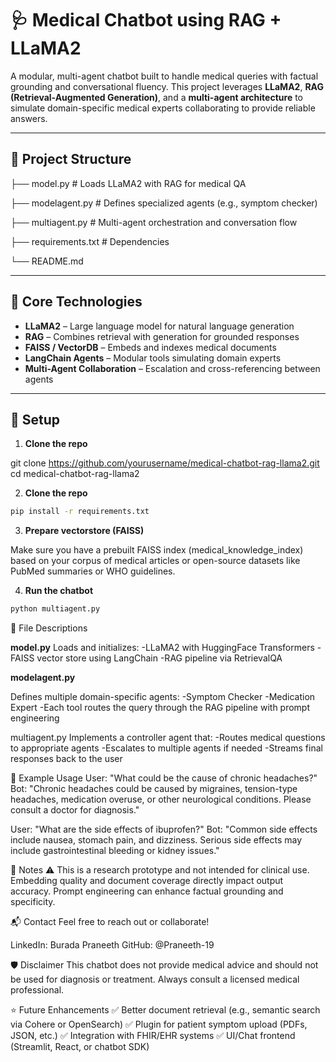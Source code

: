 # 🩺 Medical Chatbot using RAG + LLaMA2

A modular, multi-agent chatbot built to handle medical queries with factual grounding and conversational fluency. This project leverages **LLaMA2**, **RAG (Retrieval-Augmented Generation)**, and a **multi-agent architecture** to simulate domain-specific medical experts collaborating to provide reliable answers.

---

## 📁 Project Structure

├── model.py # Loads LLaMA2 with RAG for medical QA

├── modelagent.py # Defines specialized agents (e.g., symptom checker)

├── multiagent.py # Multi-agent orchestration and conversation flow

├── requirements.txt # Dependencies

└── README.md


---

## 🧠 Core Technologies

- **LLaMA2** – Large language model for natural language generation
- **RAG** – Combines retrieval with generation for grounded responses
- **FAISS / VectorDB** – Embeds and indexes medical documents
- **LangChain Agents** – Modular tools simulating domain experts
- **Multi-Agent Collaboration** – Escalation and cross-referencing between agents

---

## 🔧 Setup

1. **Clone the repo**

git clone https://github.com/yourusername/medical-chatbot-rag-llama2.git
cd medical-chatbot-rag-llama2

2. **Clone the repo**

```bash
pip install -r requirements.txt
```

3. **Prepare vectorstore (FAISS)**

Make sure you have a prebuilt FAISS index (medical_knowledge_index) based on your corpus of medical articles or open-source datasets like PubMed summaries or WHO guidelines.

4. **Run the chatbot**

```bash
python multiagent.py
```

📄 File Descriptions

**model.py**
Loads and initializes:
    -LLaMA2 with HuggingFace Transformers
    -FAISS vector store using LangChain
    -RAG pipeline via RetrievalQA

**modelagent.py**

Defines multiple domain-specific agents:
    -Symptom Checker
    -Medication Expert
    -Each tool routes the query through the RAG pipeline with prompt engineering

multiagent.py
Implements a controller agent that:
    -Routes medical questions to appropriate agents
    -Escalates to multiple agents if needed
    -Streams final responses back to the user

🧪 Example Usage
User: "What could be the cause of chronic headaches?"
Bot: "Chronic headaches could be caused by migraines, tension-type headaches, medication overuse, or other neurological conditions. Please consult a doctor for diagnosis."

User: "What are the side effects of ibuprofen?"
Bot: "Common side effects include nausea, stomach pain, and dizziness. Serious side effects may include gastrointestinal bleeding or kidney issues."

📌 Notes
⚠️ This is a research prototype and not intended for clinical use.
Embedding quality and document coverage directly impact output accuracy.
Prompt engineering can enhance factual grounding and specificity.

📬 Contact
Feel free to reach out or collaborate!

LinkedIn: Burada Praneeth
GitHub: @Praneeth-19

🛡️ Disclaimer
This chatbot does not provide medical advice and should not be used for diagnosis or treatment. Always consult a licensed medical professional.

⭐️ Future Enhancements
✅ Better document retrieval (e.g., semantic search via Cohere or OpenSearch)
✅ Plugin for patient symptom upload (PDFs, JSON, etc.)
✅ Integration with FHIR/EHR systems
✅ UI/Chat frontend (Streamlit, React, or chatbot SDK)


